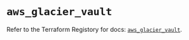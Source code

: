 # `aws_glacier_vault`

Refer to the Terraform Registory for docs: [`aws_glacier_vault`](https://registry.terraform.io/providers/hashicorp/aws/4.66.1/docs/resources/glacier_vault).
